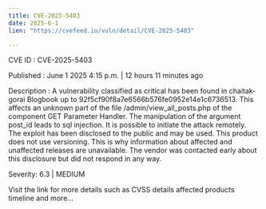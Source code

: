 ```yaml
---
title: CVE-2025-5403
date: 2025-6-1
lien: "https://cvefeed.io/vuln/detail/CVE-2025-5403"

---
```


CVE ID : CVE-2025-5403

Published :  June 1
2025
4:15 p.m. | 12 hours
11 minutes ago

Description : A vulnerability classified as critical has been found in chaitak-gorai Blogbook up to 92f5cf90f8a7e6566b576fe0952e14e1c6736513. This affects an unknown part of the file /admin/view_all_posts.php of the component GET Parameter Handler. The manipulation of the argument post_id leads to sql injection. It is possible to initiate the attack remotely. The exploit has been disclosed to the public and may be used. This product does not use versioning. This is why information about affected and unaffected releases are unavailable. The vendor was contacted early about this disclosure but did not respond in any way.

Severity: 6.3 | MEDIUM

Visit the link for more details
such as CVSS details
affected products
timeline
and more...
